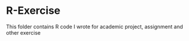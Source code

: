 # R-Exercise
This folder contains R code I wrote for academic project, assignment and other exercise
